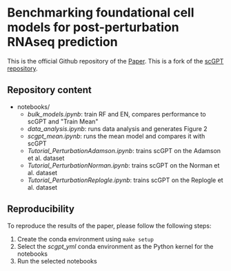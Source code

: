 # Benchmarking foundational cell models for post-perturbation RNAseq prediction

This is the official Github repository of the [Paper](link). This is a fork of the [scGPT](https://www.nature.com/articles/s41592-024-02201-0)  [repository](https://github.com/bowang-lab/scGPT).

## Repository content

- notebooks/
    - _bulk_models.ipynb_: train RF and EN, compares performance to scGPT and "Train Mean"
    - _data_analysis.ipynb_: runs data analysis and generates Figure 2
    - _scgpt_mean.ipynb_: runs the mean model and compares it with scGPT
    - _Tutorial_PerturbationAdamson.ipynb_: trains  scGPT on the Adamson et al. dataset
    - _Tutorial_PerturbationNorman.ipynb_: trains scGPT on the Norman et al. dataset
    - _Tutorial_PerturbationReplogle.ipynb_: trains scGPT on the Replogle et al. dataset

## Reproducibility

To reproduce the results of the paper, please follow the following steps: 
1. Create the conda environment using `make setup`
1. Select the _scgpt_yml_ conda environment as the Python kernel for the notebooks
1. Run the selected notebooks
